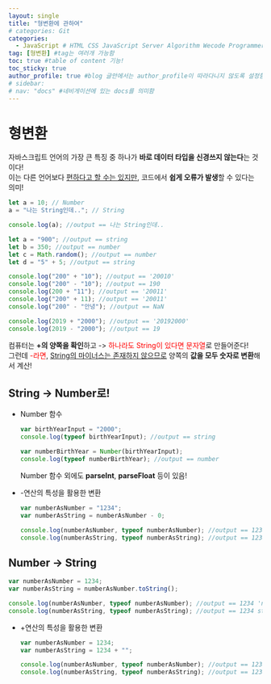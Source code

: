 ```yaml
---
layout: single
title: "형변환에 관하여"
# categories: Git
categories:
  - JavaScript # HTML CSS JavaScript Server Algorithm Wecode Programmers CS Github Blog
tag: [형변환] #tag는 여러개 가능함
toc: true #table of content 기능!
toc_sticky: true
author_profile: true #blog 글안에서는 author_profile이 따라다니지 않도록 설정함
# sidebar:
# nav: "docs" #네비게이션에 있는 docs를 의미함
---
```


# 형변환

자바스크립트 언어의 가장 큰 특징 중 하나가 **바로 데이터 타입을 신경쓰지 않는다**는 것이다!  
이는 다른 언어보다 <u>편하다고 할 수는 있지만</u>, 코드에서 **쉽게 오류가 발생**할 수 있다는 의미!

```javascript
let a = 10; // Number
a = "나는 String인데.."; // String

console.log(a); //output == 나는 String인데..
```

```javascript
let a = "900"; //output == string
let b = 350; //output == number
let c = Math.random(); //output == number
let d = "5" + 5; //output == string
```

```javascript
console.log("200" + "10"); //output == '20010'
console.log("200" - "10"); //output == 190
console.log(200 + "11"); //output == '20011'
console.log("200" + 11); //output == '20011'
console.log("200" - "안녕"); //output == NaN
```

```javascript
console.log(2019 + "2000"); //output == '20192000'
console.log(2019 - "2000"); //output == 19
```

컴퓨터는 **+의 양쪽을 확인**하고 -> <span style="color:red">하나라도 String이 있다면 문자열</span>로 만들어준다!  
그런데 <span style="color:red">-라면</span>, <u>String의 마이너스는 존재하지 않으므로</u> 양쪽의 **값을 모두 숫자로 변환**해서 계산!

## String -> Number로!

- Number 함수

  ```javascript
  var birthYearInput = "2000";
  console.log(typeof birthYearInput); //output == string

  var numberBirthYear = Number(birthYearInput);
  console.log(typeof numberBirthYear); //output == number
  ```

  Number 함수 외에도 **parseInt**, **parseFloat** 등이 있음!

- -연산의 특성을 활용한 변환

  ```javascript
  var numberAsNumber = "1234";
  var numberAsString = numberAsNumber - 0;

  console.log(numberAsNumber, typeof numberAsNumber); //output == 1234 string
  console.log(numberAsString, typeof numberAsString); //output == 1234 'number'
  ```

## Number -> String

```javascript
var numberAsNumber = 1234;
var numberAsString = numberAsNumber.toString();

console.log(numberAsNumber, typeof numberAsNumber); //output == 1234 'number'
console.log(numberAsString, typeof numberAsString); //output == 1234 string
```

- +연산의 특성을 활용한 변환

  ```javascript
  var numberAsNumber = 1234;
  var numberAsString = 1234 + "";

  console.log(numberAsNumber, typeof numberAsNumber); //output == 1234 'number'
  console.log(numberAsString, typeof numberAsString); //output == 1234 string
  ```

<!-- ### 2. Link 넣기

```

유형 1: (설명어를 입력) : [gunhee's coding blog](https://gunhee-jeong.github.io/)
유형 2: (URL 자동연결) : <https://gunhee-jeong.github.io/>
유형 3: (동일 파일 내 '문단으로 이동') : [1. Header로 이동](###-1-header)

```

유형 1: (설명어를 입력) : [gunhee's coding blog](https://gunhee-jeong.github.io/)
유형 2: (URL 자동연결) : <https://gunhee-jeong.github.io/>
유형 3: (동일 파일 내 '문단으로 이동') : [1. Header로 이동](#1-header)
유형 3의 방법

1. 특수문자를 제거
2. 스페이스는 -로 바꾸고
3. 대문자는 소문자로!
   그래서 ### 1. Header -> #1-header

## Link: [google][https://www.google.com/]

### 3. 수평선

```

---

```

---

### 4. 라인 바꾸기

```

스페이스바를 2번 눌러주면 다음칸으로
이동할 수 있어요!

```

---

스페이스바를 2번 눌러주면
다음칸으로 이동할 수 있어요!

### 5. list 만들기

```

1. 1번
2. 2번
3. 3번

- 순서없는 list
  - 순서없는 list
    - 순서없는 list

```

1. 1번
2. 2번
3. 3번

- 순서없는 list
  - 순서없는 list
    - 순서없는 list

---

### 6. font 관련

```

**진하게** -> 볼드
_기울여서_ -> 이탤릭체
~~취소선~~ -> 취소선

<ul>밑줄넣기</ul> -> 밑줄
<span style="color:red">빨간 글씨</span> -> 글자색
이것이 `인라인` 입니다 -> 인라인 코드
```

**진하게** -> 볼드
_기울여서_ -> 이탤릭체
~~취소선~~ -> 취소선
<u>밑줄넣기</u> -> 밑줄
<span style="color:red">빨간 글씨</span>
이것이 `인라인` 입니다 -> 인라인 코드

---

### 7. 인용구문

```
> coding
>
> > JavaScript
> >
> > > 내가 프짱!
```

> coding
>
> > JavaScript
> >
> > > 내가 프짱!

---

### 8. 이미지 삽입

```
유형1: ('사이즈를 조절' -> HTML 태그 사용) : <img src="https://gunhee-jeong.github.io/assets/images/blogLogo.png" width="300" height="200">
유형2: (이미지 삽입 후 -> 링크 걸기)
[![이미지](https://gunhee-jeong.github.io/assets/images/blogLogo/blogLogo.png)](https://gunhee-jeong.github.io/)
```

유형1: ('사이즈를 조절' -> HTML 태그 사용) : <img src="https://gunhee-jeong.github.io/assets/images/blogLogo.png" width="300" height="200">
유형2: (이미지 삽입 후 -> 링크 걸기)
[![이미지](https://gunhee-jeong.github.io/assets/images/blogLogo.png)](https://gunhee-jeong.github.io/)

### 9. 표 만들기

```
||국어|영어|
| :--- | ---: | :--: |
|건희 | 100점 | 100점
|철수 | 100점 | 100점
```

|      |  국어 | 영어  |
| :--- | ----: | :---: |
| 건희 | 100점 | 100점 |
| 철수 | 100점 | 100점 |

> - header를 넣고 싶은 경우 ---을 사용하고 :을 이용하여 정렬에 사용함!

### 10. 토글 만들기

```
<details>
<summary>여기를 누르세요</summary>
<div markdown="1">
숨겨진 내용
</div>
</details>
```

<details>
<summary>여기를 누르세요</summary>
<div markdown="1">
숨겨진 내용
</div>
</details> -->
